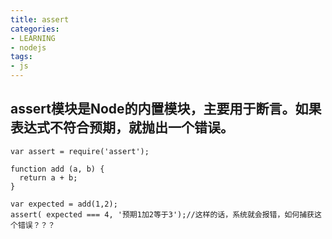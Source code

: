 ```yaml
---
title: assert
categories: 
- LEARNING
- nodejs
tags:
- js
---
```


## assert模块是Node的内置模块，主要用于断言。如果表达式不符合预期，就抛出一个错误。

```
var assert = require('assert');

function add (a, b) {
  return a + b;
}

var expected = add(1,2);
assert( expected === 4, '预期1加2等于3');//这样的话，系统就会报错，如何捕获这个错误？？？
```